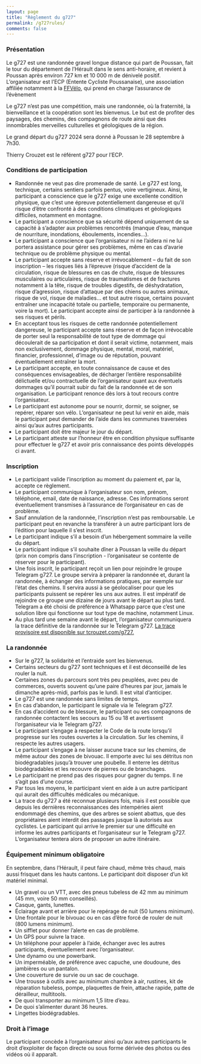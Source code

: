 ```yaml
---
layout: page
title: "Règlement du g727"
permalink: /g727rules/
comments: false
---
```


### Présentation
Le g727 est une randonnée gravel longue distance qui part de Poussan, fait le tour du département de l’Hérault dans le sens anti-horaire, et revient à Poussan après environ 727 km et 10 000 m de dénivelé positif. L’organisateur est l’ECP (Entente Cycliste Poussanaise), une association affiliée notamment à la [FFVélo](https://ffvelo.fr/), qui prend en charge l’assurance de l’évènement

Le g727 n’est pas une compétition, mais une randonnée, où la fraternité, la bienveillance et la coopération sont les bienvenus. Le but est de profiter des paysages, des chemins, des compagnons de route ainsi que des innombrables merveilles culturelles et géologiques de la région.

Le grand départ du g727 2024 sera donné à Poussan le 28 septembre à 7h30.

Thierry Crouzet est le référent g727 pour l’ECP.

### Conditions de participation
- Randonnée ne veut pas dire promenade de santé. Le g727 est long, technique, certains sentiers parfois pentus, voire vertigineux. Ainsi, le participant a conscience que le g727 exige une excellente condition physique, que c’est une épreuve potentiellement dangereuse et qu’il risque d’être confronté à des conditions climatiques et géologiques difficiles, notamment en montagne.
- Le participant a conscience que sa sécurité dépend uniquement de sa capacité à s’adapter aux problèmes rencontrés (manque d’eau, manque de nourriture, inondations, éboulements, incendies…).
- Le participant a conscience que l’organisateur ni ne l’aidera ni ne lui portera assistance pour gérer ses problèmes, même en cas d’avarie technique ou de problème physique ou mental.
- Le participant accepte sans réserve et irrévocablement – du fait de son inscription – les risques liés à l’épreuve (risque d’accident de la circulation, risque de blessures en cas de chute, risque de blessures musculaires ou articulaires, risque de traumatismes et de fractures notamment à la tête, risque de troubles digestifs, de déshydratation, risque d’agression, risque d’attaque par des chiens ou autres animaux, risque de vol, risque de maladies… et tout autre risque, certains pouvant entraîner une incapacité totale ou partielle, temporaire ou permanente, voire la mort). Le participant accepte ainsi de participer à la randonnée à ses risques et périls.
- En acceptant tous les risques de cette randonnée potentiellement dangereuse, le participant accepte sans réserve et de façon irrévocable de porter seul la responsabilité de tout type de dommage qui découlerait de sa participation et dont il serait victime, notamment, mais non exclusivement, dommage physique, mental, moral, matériel, financier, professionnel, d’image ou de réputation, pouvant éventuellement entraîner la mort.
- Le participant accepte, en toute connaissance de cause et des conséquences envisageables, de décharger l’entière responsabilité délictuelle et/ou contractuelle de l’organisateur quant aux éventuels dommages qu’il pourrait subir du fait de la randonnée et de son organisation. Le participant renonce dès lors à tout recours contre l’organisateur.
- Le participant est autonome pour se nourrir, dormir, se soigner, se repérer, réparer son vélo. L’organisateur ne peut lui venir en aide, mais le participant peut demander de l’aide dans les communes traversées ainsi qu’aux autres participants.
- Le participant doit être majeur le jour du départ.
- Le participant atteste sur l’honneur être en condition physique suffisante pour effectuer le g727 et avoir pris connaissance des points développés ci avant.

### Inscription
- Le participant valide l’inscription au moment du paiement et, par la, accepte ce règlement.
- Le participant communique à l’organisateur son nom, prénom, téléphone, email, date de naissance, adresse. Ces informations seront éventuellement transmises à l’assurance de l’organisateur en cas de problème.
- Sauf annulation de la randonnée, l’inscription n’est pas remboursable. Le participant peut en revanche la transférer à un autre participant lors de l’édition pour laquelle il s’est inscrit.
- Le participant indique s’il a besoin d’un hébergement sommaire la veille du départ.
- Le participant indique s’il souhaite dîner à Poussan la veille du départ (prix non compris dans l’inscription - l’organisateur se contente de réserver pour le participant).
- Une fois inscrit, le participant reçoit un lien pour rejoindre le groupe Telegram g727. Le groupe servira à préparer la randonnée et, durant la randonnée, à échanger des informations pratiques, par exemple sur l’état des chemins. Il servira aussi à se géolocaliser pour que les participants puissent se repérer les uns aux autres. Il est impératif de rejoindre ce groupe une dizaine de jours avant le départ au plus tard. Telegram a été choisi de préférence à Whatsapp parce que c’est une solution libre qui fonctionne sur tout type de machine, notamment Linux.
- Au plus tard une semaine avant le départ, l’organisateur communiquera la trace définitive de la randonnée sur le Telegram g727. [La trace provisoire est disponible sur tcrouzet.com/g727.](https://tcrouzet.com/g727)

### La randonnée
- Sur le g727, la solidarité et l’entraide sont les bienvenus.
- Certains secteurs du g727 sont techniques et il est déconseillé de les rouler la nuit.
- Certaines zones du parcours sont très peu peuplées, avec peu de commerces, ouverts souvent qu’une paire d’heures par jour, jamais le dimanche après-midi, parfois pas le lundi. Il est vital d’anticiper.
- Le g727 est une randonnée sans limites de temps.
- En cas d’abandon, le participant le signale via le Telegram g727.
- En cas d’accident ou de blessure, le participant ou ses compagnons de randonnée contactent les secours au 15 ou 18 et avertissent l’organisateur via le Telegram g727.
- Le participant s’engage à respecter le Code de la route lorsqu’il progresse sur les routes ouvertes à la circulation. Sur les chemins, il respecte les autres usagers.
- Le participant s’engage à ne laisser aucune trace sur les chemins, de même autour des zones de bivouac. Il emporte avec lui ses détritus non biodégradables jusqu’à trouver une poubelle. Il enterre les détritus biodégradables et les recouvre de pierres ou de branchages.
- Le participant ne prend pas des risques pour gagner du temps. Il ne s’agit pas d’une course.
- Par tous les moyens, le participant vient en aide à un autre participant qui aurait des difficultés médicales ou mécanique.
- La trace du g727 a été reconnue plusieurs fois, mais il est possible que depuis les dernières reconnaissances des intempéries aient endommagé des chemins, que des arbres se soient abattus, que des propriétaires aient interdit des passages jusque là autorisés aux cyclistes. Le participant qui arrive le premier sur une difficulté en informe les autres participants et l’organisateur sur le Telegram g727. L’organisateur tentera alors de proposer un autre itinéraire.

### Équipement minimum obligatoire
En septembre, dans l’Hérault, il peut faire chaud, même très chaud, mais aussi frisquet dans les hauts cantons. Le participant doit disposer d’un kit matériel minimal.
- Un gravel ou un VTT, avec des pneus tubeless de 42 mm au minimum (45 mm, voire 50 mm conseillés).
- Casque, gants, lunettes.
- Éclairage avant et arrière pour le repérage de nuit (50 lumens minimum).
- Une frontale pour le bivouac ou en cas d’être forcé de rouler de nuit (800 lumens minimum).
- Un sifflet pour donner l’alerte en cas de problème.
- Un GPS pour suivre la trace.
- Un téléphone pour appeler à l’aide, échanger avec les autres participants, éventuellement avec l’organisateur.
- Une dynamo ou une powerbank.
- Un imperméable, de préférence avec capuche, une doudoune, des jambières ou un pantalon.
- Une couverture de survie ou un sac de couchage.
- Une trousse à outils avec au minimum chambre à air, rustines, kit de réparation tubeless, pompe, plaquettes de frein, attache rapide, patte de dérailleur, multitools.
- De quoi transporter au minimum 1,5 litre d’eau.
- De quoi s’alimenter durant 36 heures.
- Lingettes biodégradables.

### Droit à l’image
Le participant concède à l’organisateur ainsi qu’aux autres participants le droit d’exploiter de façon directe ou sous forme dérivée des photos ou des vidéos où il apparaît.
